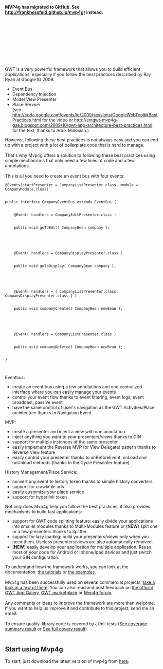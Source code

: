 <b>MVP4g has migrated to GitHub. See <a href='http://frankhossfeld.github.io/mvp4g/'>http://frankhossfeld.github.io/mvp4g/</a> instead.</b>
<br>
<br>
<br>
<br>
<br>
<br>
<br>
<br>
<br>
<br>
<br>
GWT is a very powerful framework that allows you to build efficient applications, especially if you follow the best practices described by Ray Ryan at Google IO 2009:<br>
<ul><li>Event Bus<br>
</li><li>Dependency Injection<br>
</li><li>Model View Presenter<br>
</li><li>Place Service<br>
(see <a href='http://code.google.com/events/io/2009/sessions/GoogleWebToolkitBestPractices.html'>http://code.google.com/events/io/2009/sessions/GoogleWebToolkitBestPractices.html</a> for the video or <a href='http://extgwt-mvp4g-gae.blogspot.com/2009/10/gwt-app-architecture-best-practices.html'>http://extgwt-mvp4g-gae.blogspot.com/2009/10/gwt-app-architecture-best-practices.html</a> for the text, thanks to Araik Minosian.)</li></ul>

However, following these best practices is not always easy and you can end up with a project with a lot of boilerplate code that is hard to manage.<br>
<br>
That's why Mvp4g offers a solution to following these best practices using simple mechanisms that only need a few lines of code and a few annotations.<br>
<br>
This is all you need to create an event bus with four events:<br>
<pre><code>@Events(startPresenter = CompanyListPresenter.class, module = CompanyModule.class) <br>
public interface CompanyEventBus extends EventBus {          <br>
	@Event( handlers = CompanyEditPresenter.class )        <br>
	public void goToEdit( CompanyBean company );          <br>
	<br>
	@Event( handlers = CompanyDisplayPresenter.class )         <br>
	public void goToDisplay( CompanyBean company );          <br>
	<br>
	@Event( handlers = { CompanyListPresenter.class, CompanyDisplayPresenter.class } )         <br>
	public void companyCreated( CompanyBean newBean );          <br>
	<br>
	@Event( handlers = CompanyListPresenter.class )         <br>
	public void companyDeleted( CompanyBean newBean ); <br>
}<br>
</code></pre>


Eventbus:<br>
<ul><li>create an event bus using a few annotations and one centralized interface where you can easily manage your events<br>
</li><li>control your event flow thanks to event filtering, event logs, event broadcast, passive event<br>
</li><li>have the same control of user's navigation as the GWT Activities/Place architecture thanks to Navigation Event</li></ul>

MVP:<br>
<ul><li>create a presenter and inject a view with one annotation<br>
</li><li>inject anything you want to your presenters/views thanks to GIN<br>
</li><li>support for multiple instances of the same presenter<br>
</li><li>easily implement the Reverse MVP (or View Delegate) pattern thanks to Reverse View feature<br>
</li><li>easily control your presenter thanks to onBeforeEvent, onLoad and onUnload methods (thanks to the Cycle Presenter feature)</li></ul>

History Management/Place Service:<br>
<ul><li>convert any event to history token thanks to simple history converters<br>
</li><li>support for crawlable urls<br>
</li><li>easily customize your place service<br>
</li><li>support for hyperlink token</li></ul>

Not only does Mvp4g help you follow the best practices, it also provides mechanisms to build fast applications:<br>
<ul><li>support for GWT code splitting feature: easily divide your applications into smaller modules thanks to Multi-Modules feature or (<b>NEW</b>) split one or a few presenters thanks to Splitter.<br>
</li><li>support for lazy loading: build your presenters/views only when you need them. Useless presenters/views are also automatically removed.<br>
</li><li>(<b>NEW</b>) easily develop your application for multiple application. Reuse most of your code for Android or Iphone/Ipad devices and just switch your GIN configuration.</li></ul>

To understand how the framework works, you can look at the documentation, <a href='http://code.google.com/p/mvp4g/wiki/TutorialsExamples#Tutorial'>the tutorials</a> or <a href='http://code.google.com/p/mvp4g/wiki/TutorialsExamples#Examples'>the examples</a>.<br>
<br>
Mvp4g has been successfully used on several commercial projects, <a href='http://code.google.com/p/mvp4g/wiki/TutorialsExamples#Projects'>take a look at a few of them</a>. You can also read and post feedback on <a href='http://gwtgallery.appspot.com/about_app?app_id=485001'>the official GWT App Galery</a>, <a href='http://www.gwtmarketplace.com/#mvp4g'>GWT marketplace</a> or <a href='http://groups.google.com/group/mvp4g/browse_thread/thread/86acc64c5c279af'>Mvp4g forum</a>.<br>
<br>
Any comments or ideas to improve the framework are more than welcome. If you want to help us improve it and contribute to this project, send me an email.<br>
<br>
To ensure quality, library code is covered by JUnit tests (<a href='http://mvp4g.googlecode.com/svn/tags/mvp4g-1.2.0/other/coverage/10_09_10_coverage-summary.png'>See coverage summary result</a> or <a href='http://mvp4g.googlecode.com/svn/tags/mvp4g-1.2.0/other/coverage/10_09_10_coverage.html'>See full covery result</a>)<br>
<br>
<h2>Start using Mvp4g</h2>

To start, just download the latest version of mvp4g from <a href='http://code.google.com/p/mvp4g/wiki/Downloads'>here</a>.